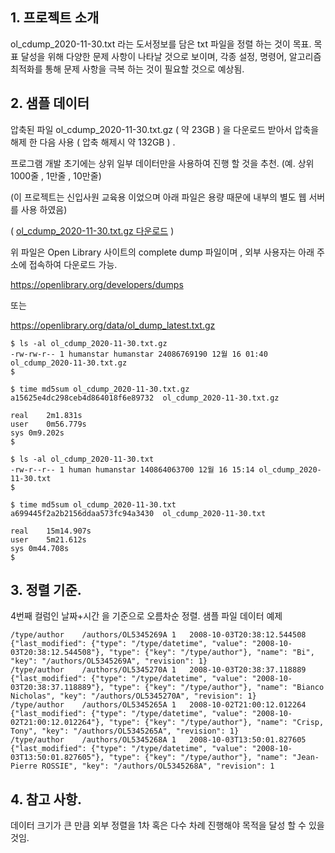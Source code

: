 ## 1. 프로젝트 소개
ol_cdump_2020-11-30.txt 라는 도서정보를 담은 txt 파일을 정렬 하는 것이 목표.
목표 달성을 위해 다양한 문제 사항이 나타날 것으로 보이며,
각종 설정, 명령어, 알고리즘 최적화를 통해 문제 사항을 극복 하는 것이 필요할 것으로 예상됨.

## 2. 샘플 데이터
압축된 파일 ol_cdump_2020-11-30.txt.gz ( 약 23GB ) 을 다운로드 받아서
압축을 해제 한 다음 사용 ( 압축 해제시 약 132GB ) .

프로그램 개발 초기에는 상위 일부 데이터만을 사용하여 진행 할 것을 추천.
(예. 상위 1000줄 , 1만줄 , 10만줄)

(이 프로젝트는 신입사원 교육용 이었으며 아래 파일은 용량 때문에 내부의 별도 웹 서버를 사용 하였음)

( [ol_cdump_2020-11-30.txt.gz 다운로드](http://backup-moon.intra.coremaxtech.com/ddfile/ol_cdump_2020-11-30.txt.gz) )

위 파일은 Open Library 사이트의 complete dump 파일이며 , 외부 사용자는 아래 주소에 접속하여 다운로드 가능.

https://openlibrary.org/developers/dumps

또는

https://openlibrary.org/data/ol_dump_latest.txt.gz

```
$ ls -al ol_cdump_2020-11-30.txt.gz 
-rw-rw-r-- 1 humanstar humanstar 24086769190 12월 16 01:40 ol_cdump_2020-11-30.txt.gz
$ 

$ time md5sum ol_cdump_2020-11-30.txt.gz 
a15625e4dc298ceb4d864018f6e89732  ol_cdump_2020-11-30.txt.gz

real	2m1.831s
user	0m56.779s
sys	0m9.202s
$

$ ls -al ol_cdump_2020-11-30.txt
-rw-r--r-- 1 human humanstar 140864063700 12월 16 15:14 ol_cdump_2020-11-30.txt
$ 

$ time md5sum ol_cdump_2020-11-30.txt
a699445f2a2b2156ddaa573fc94a3430  ol_cdump_2020-11-30.txt

real	15m14.907s
user	5m21.612s
sys	0m44.708s
$ 
```
## 3. 정렬 기준.
4번째 컬럼인 날짜+시간 을 기준으로 오름차순 정렬.
샘플 파일 데이터 예제
```
/type/author	/authors/OL5345269A	1	2008-10-03T20:38:12.544508	{"last_modified": {"type": "/type/datetime", "value": "2008-10-03T20:38:12.544508"}, "type": {"key": "/type/author"}, "name": "Bi", "key": "/authors/OL5345269A", "revision": 1}
/type/author	/authors/OL5345270A	1	2008-10-03T20:38:37.118889	{"last_modified": {"type": "/type/datetime", "value": "2008-10-03T20:38:37.118889"}, "type": {"key": "/type/author"}, "name": "Bianco Nicholas", "key": "/authors/OL5345270A", "revision": 1}
/type/author	/authors/OL5345265A	1	2008-10-02T21:00:12.012264	{"last_modified": {"type": "/type/datetime", "value": "2008-10-02T21:00:12.012264"}, "type": {"key": "/type/author"}, "name": "Crisp, Tony", "key": "/authors/OL5345265A", "revision": 1}
/type/author	/authors/OL5345268A	1	2008-10-03T13:50:01.827605	{"last_modified": {"type": "/type/datetime", "value": "2008-10-03T13:50:01.827605"}, "type": {"key": "/type/author"}, "name": "Jean-Pierre ROSSIE", "key": "/authors/OL5345268A", "revision": 1
```

## 4. 참고 사항.
데이터 크기가 큰 만큼 외부 정렬을 1차 혹은 다수 차례 진행해야 목적을 달성 할 수 있을 것임.

